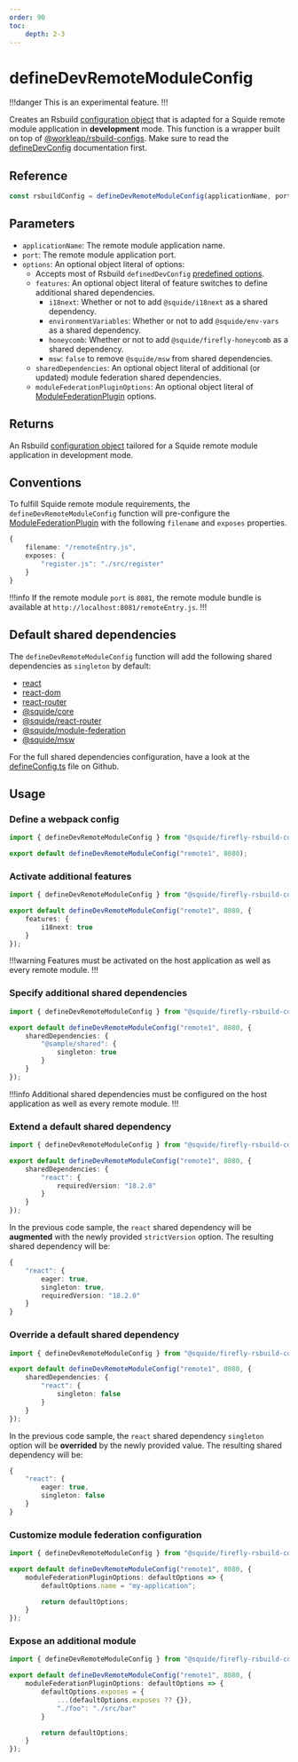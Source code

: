 ```yaml
---
order: 90
toc:
    depth: 2-3
---
```


# defineDevRemoteModuleConfig

!!!danger
This is an experimental feature.
!!!

Creates an Rsbuild [configuration object](https://rsbuild.dev/config/index) that is adapted for a Squide remote module application in **development** mode. This function is a wrapper built on top of [@workleap/rsbuild-configs](https://www.npmjs.com/package/@workleap/rsbuild-configs). Make sure to read the [defineDevConfig](https://workleap.github.io/wl-web-configs/rsbuild/configure-dev/) documentation first.

## Reference

```ts
const rsbuildConfig = defineDevRemoteModuleConfig(applicationName, port, options?: {})
```

## Parameters

- `applicationName`: The remote module application name.
- `port`: The remote module application port.
- `options`: An optional object literal of options:
    - Accepts most of Rsbuild `definedDevConfig` [predefined options](https://workleap.github.io/wl-web-configs/rsbuild/configure-dev/#3-set-predefined-options).
    - `features`: An optional object literal of feature switches to define additional shared dependencies.
        - `i18next`: Whether or not to add `@squide/i18next` as a shared dependency.
        - `environmentVariables`: Whether or not to add `@squide/env-vars` as a shared dependency.
        - `honeycomb`: Whether or not to add `@squide/firefly-honeycomb` as a shared dependency.
        - `msw`: `false` to remove `@squide/msw` from shared dependencies.
    - `sharedDependencies`: An optional object literal of additional (or updated) module federation shared dependencies.
    - `moduleFederationPluginOptions`: An optional object literal of [ModuleFederationPlugin](https://module-federation.io/configure/index.html) options.

## Returns

An Rsbuild [configuration object](https://rsbuild.dev/config/index) tailored for a Squide remote module application in development mode.

## Conventions

To fulfill Squide remote module requirements, the `defineDevRemoteModuleConfig` function will pre-configure the [ModuleFederationPlugin](https://module-federation.io/configure/index.html) with the following `filename` and `exposes` properties.

```ts
{
    filename: "/remoteEntry.js",
    exposes: {
        "register.js": "./src/register"
    }
}
```

!!!info
If the remote module `port` is `8081`, the remote module bundle is available at `http://localhost:8081/remoteEntry.js`.
!!!

## Default shared dependencies

The `defineDevRemoteModuleConfig` function will add the following shared dependencies as `singleton` by default:
- [react](https://www.npmjs.com/package/react)
- [react-dom](https://www.npmjs.com/package/react-dom)
- [react-router](https://www.npmjs.com/package/react-router)
- [@squide/core](https://www.npmjs.com/package/@squide/core)
- [@squide/react-router](https://www.npmjs.com/package/@squide/react-router)
- [@squide/module-federation](https://www.npmjs.com/package/@squide/module-federation)
- [@squide/msw](https://www.npmjs.com/package/@squide/msw)

For the full shared dependencies configuration, have a look at the [defineConfig.ts](https://github.com/workleap/wl-squide/blob/main/packages/firefly-rsbuild-configs/src/defineConfig.ts) file on Github.

## Usage

### Define a webpack config

```ts !#3 remote-module/rsbuild.dev.ts
import { defineDevRemoteModuleConfig } from "@squide/firefly-rsbuild-configs";

export default defineDevRemoteModuleConfig("remote1", 8080);
```

### Activate additional features

```ts !#4-6 remote-module/rsbuild.dev.ts
import { defineDevRemoteModuleConfig } from "@squide/firefly-rsbuild-configs";

export default defineDevRemoteModuleConfig("remote1", 8080, {
    features: {
        i18next: true
    }
});
```

!!!warning
Features must be activated on the host application as well as every remote module.
!!!

### Specify additional shared dependencies

```ts !#4-8 remote-module/rsbuild.dev.ts
import { defineDevRemoteModuleConfig } from "@squide/firefly-rsbuild-configs";

export default defineDevRemoteModuleConfig("remote1", 8080, {
    sharedDependencies: {
        "@sample/shared": {
            singleton: true
        }
    }
});
```

!!!info
Additional shared dependencies must be configured on the host application as well as every remote module.
!!!

### Extend a default shared dependency

```ts !#4-8 remote-module/rsbuild.dev.ts
import { defineDevRemoteModuleConfig } from "@squide/firefly-rsbuild-configs";

export default defineDevRemoteModuleConfig("remote1", 8080, {
    sharedDependencies: {
        "react": {
            requiredVersion: "18.2.0"
        }
    }
});
```

In the previous code sample, the `react` shared dependency will be **augmented** with the newly provided `strictVersion` option. The resulting shared dependency will be:

```ts !#5
{
    "react": {
        eager: true,
        singleton: true,
        requiredVersion: "18.2.0"
    }
}
```

### Override a default shared dependency

```ts !#4-8 remote-module/rsbuild.dev.ts
import { defineDevRemoteModuleConfig } from "@squide/firefly-rsbuild-configs";

export default defineDevRemoteModuleConfig("remote1", 8080, {
    sharedDependencies: {
        "react": {
            singleton: false
        }
    }
});
```

In the previous code sample, the `react` shared dependency `singleton` option will be **overrided** by the newly provided value. The resulting shared dependency will be:

```ts !#4
{
    "react": {
        eager: true,
        singleton: false
    }
}
```

### Customize module federation configuration

```ts !#4-8 remote-module/rsbuild.dev.ts
import { defineDevRemoteModuleConfig } from "@squide/firefly-rsbuild-configs";

export default defineDevRemoteModuleConfig("remote1", 8080, {
    moduleFederationPluginOptions: defaultOptions => {
        defaultOptions.name = "my-application";

        return defaultOptions;
    }
});
```

### Expose an additional module

```ts !#4-11 remote-module/rsbuild.dev.ts
import { defineDevRemoteModuleConfig } from "@squide/firefly-rsbuild-configs";

export default defineDevRemoteModuleConfig("remote1", 8080, {
    moduleFederationPluginOptions: defaultOptions => {
        defaultOptions.exposes = {
            ...(defaultOptions.exposes ?? {}),
            "./foo": "./src/bar"
        }

        return defaultOptions;
    }
});
```
